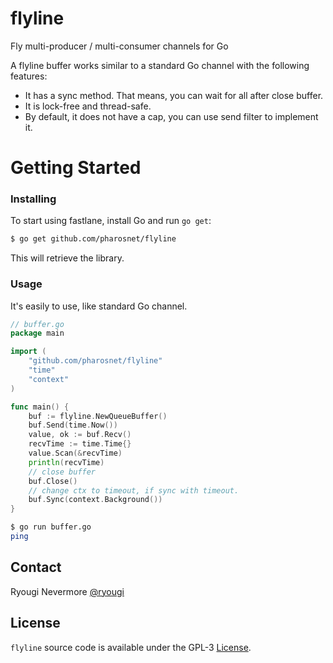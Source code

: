 # flyline
Fly multi-producer / multi-consumer channels for Go

A flyline buffer works similar to a standard Go channel with the following features:

- It has a sync method. That means, you can wait for all after close buffer.
- It is lock-free and thread-safe.
- By default, it does not have a cap, you can use send filter to implement it.

# Getting Started

### Installing

To start using fastlane, install Go and run `go get`:

```sh
$ go get github.com/pharosnet/flyline
```

This will retrieve the library. 

### Usage

It's easily to use, like standard Go channel.

```go
// buffer.go
package main

import (
	"github.com/pharosnet/flyline"
	"time"
	"context"
)

func main() {
	buf := flyline.NewQueueBuffer()
	buf.Send(time.Now())
	value, ok := buf.Recv()
	recvTime := time.Time{}
	value.Scan(&recvTime)
	println(recvTime)
	// close buffer
	buf.Close()
	// change ctx to timeout, if sync with timeout. 
	buf.Sync(context.Background())
}
```

```sh
$ go run buffer.go 
ping
```

## Contact

Ryougi Nevermore [@ryougi](https://github.com/RyougiNevermore)

## License

`flyline` source code is available under the GPL-3 [License](/LICENSE).
